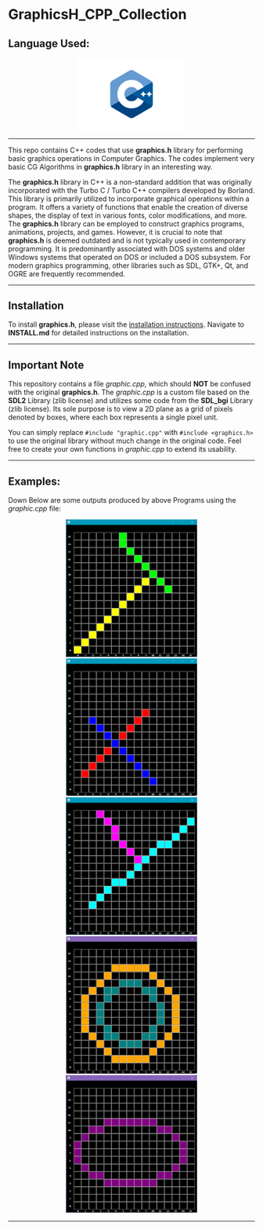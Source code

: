 # GraphicsH_CPP_Collection

## Language Used:
<div align="center">
    <img src="readme/CPP.png" width=220> 
</div>

<hr>

This repo contains C++ codes that use **graphics.h** library for performing basic graphics operations in Computer Graphics. The codes implement very basic CG Algorithms in **graphics.h** library in an interesting way. 

The **graphics.h** library in C++ is a non-standard addition that was originally incorporated with the Turbo C / Turbo C++ compilers developed by Borland. This library is primarily utilized to incorporate graphical operations within a program. It offers a variety of functions that enable the creation of diverse shapes, the display of text in various fonts, color modifications, and more. The **graphics.h** library can be employed to construct graphics programs, animations, projects, and games. However, it is crucial to note that **graphics.h** is deemed outdated and is not typically used in contemporary programming. It is predominantly associated with DOS systems and older Windows systems that operated on DOS or included a DOS subsystem. For modern graphics programming, other libraries such as SDL, GTK+, Qt, and OGRE are frequently recommended. 

<hr>

## Installation

To install **graphics.h**, please visit the [installation instructions](https://github.com/genpfault/sdl-bgi/blob/main/INSTALL.md).
Navigate to **INSTALL.md** for detailed instructions on the installation. 

<hr>

## Important Note

This repository contains a file *graphic.cpp*, which should **NOT** be confused with the original **graphics.h**. The *graphic.cpp* is a custom file based on the **SDL2** Library (zlib license) and utilizes some code from the **SDL_bgi** Library (zlib license). Its sole purpose is to view a 2D plane as a grid of pixels denoted by boxes, where each box represents a single pixel unit.

You can simply replace `#include "graphic.cpp"` with `#include <graphics.h>` to use the original library without much change in the original code. Feel free to create your own functions in *graphic.cpp* to extend its usability.

<hr>

## Examples:

Down Below are some outputs produced by above Programs using the *graphic.cpp* file:

<div align="center">
    <img src="readme/out1.png" height=280>
    <img src="readme/out2.png" height=280>
    <img src="readme/out3.png" height=280>
    <img src="readme/out4.png" height=280>
    <img src="readme/out5.png" height=280>
</div>

<hr>